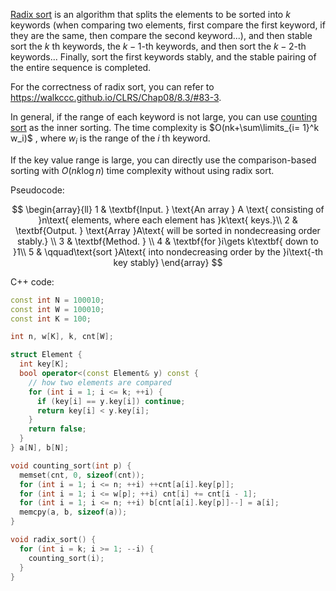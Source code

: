 [Radix sort](https://en.wikipedia.org/wiki/Radix_sort) is an algorithm that splits the elements to be sorted into $k$ keywords (when comparing two elements, first compare the first keyword, if they are the same, then compare the second keyword...), and then stable sort the $k$ th keywords, the $k-1$-th keywords, and then sort the $k-2$-th keywords... Finally, sort the first keywords stably, and the stable pairing of the entire sequence is completed.

For the correctness of radix sort, you can refer to <https://walkccc.github.io/CLRS/Chap08/8.3/#83-3>.

In general, if the range of each keyword is not large, you can use [counting sort](./counting-sort.md) as the inner sorting. The time complexity is $O(nk+\sum\limits_{i= 1}^k w_i)$ , where $w_i$ is the range of the $i$ th keyword.

If the key value range is large, you can directly use the comparison-based sorting with $O(nk\log n)$ time complexity without using radix sort.

Pseudocode:

$$
\begin{array}{ll}
1 & \textbf{Input. } \text{An array } A \text{ consisting of }n\text{ elements, where each element has }k\text{ keys.}\\
2 & \textbf{Output. } \text{Array }A\text{ will be sorted in nondecreasing order stably.} \\
3 & \textbf{Method. }  \\
4 & \textbf{for }i\gets k\textbf{ down to }1\\
5 & \qquad\text{sort }A\text{ into nondecreasing order by the }i\text{-th key stably}
\end{array}
$$

C++ code:

```cpp
const int N = 100010;
const int W = 100010;
const int K = 100;

int n, w[K], k, cnt[W];

struct Element {
  int key[K];
  bool operator<(const Element& y) const {
    // how two elements are compared
    for (int i = 1; i <= k; ++i) {
      if (key[i] == y.key[i]) continue;
      return key[i] < y.key[i];
    }
    return false;
  }
} a[N], b[N];

void counting_sort(int p) {
  memset(cnt, 0, sizeof(cnt));
  for (int i = 1; i <= n; ++i) ++cnt[a[i].key[p]];
  for (int i = 1; i <= w[p]; ++i) cnt[i] += cnt[i - 1];
  for (int i = 1; i <= n; ++i) b[cnt[a[i].key[p]]--] = a[i];
  memcpy(a, b, sizeof(a));
}

void radix_sort() {
  for (int i = k; i >= 1; --i) {
    counting_sort(i);
  }
}
```
